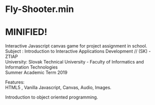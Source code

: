 # Fly-Shooter.min

# MINIFIED!

Interactive Javascript canvas game for project assignment in school.  
Subject : Introduction to Interactive Applications Development // (SK) - ZTIAP   
University: Slovak Technical University - Faculty of Informatics and Information Technologies  
Summer Academic Term 2019  

Features:  
HTML5 , Vanilla Javascript, Canvas, Audio, Images.  

Introduction to object oriented programming.  
